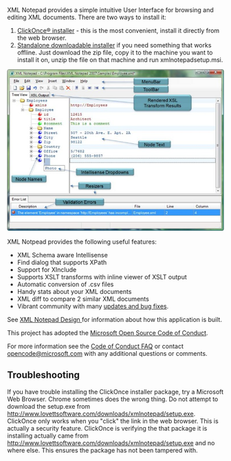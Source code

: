 XML Notepad provides a simple intuitive User Interface for browsing and editing XML documents. There are two ways to install it:
1. [ClickOnce® installer](http://www.lovettsoftware.com/downloads/xmlnotepad/readme.htm) - this is the most convenient, install it directly from the web browser.
2. [Standalone downloadable installer](http://www.lovettsoftware.com/downloads/xmlnotepad/xmlnotepadsetup.zip) if you need something that works offline.
Just download the zip file, copy it to the machine you want to install it on, unzip the file on that machine and run xmlnotepadsetup.msi.

![image](images/help.png)

XML Notpead provides the following useful features:
- XML Schema aware Intellisense
- Find dialog that supports XPath
- Support for XInclude
- Supports XSLT transforms with inline viewer of XSLT output
- Automatic conversion of .csv files
- Handy stats about your XML documents
- XML diff to compare 2 similar XML documents
- Vibrant community with many [updates and bug fixes](http://www.lovettsoftware.com/downloads/xmlnotepad/Updates.xml).

See [XML Notepad Design ](XmlNotepadDesign.pdf) for information about how this application is built.

This project has adopted the [Microsoft Open Source Code of Conduct](https://opensource.microsoft.com/codeofconduct/).

For more information see the [Code of Conduct FAQ](https://opensource.microsoft.com/codeofconduct/faq/) or contact [opencode@microsoft.com](mailto:opencode@microsoft.com) with any additional questions or comments.

## Troubleshooting

If you have trouble installing the ClickOnce installer package, try a Microsoft Web Browser.  Chrome sometimes does the wrong thing.  Do not attempt to download
the setup.exe from http://www.lovettsoftware.com/downloads/xmlnotepad/setup.exe.
ClickOnce only works when you "click" the link in the web browser.  This is actually a security feature.  ClickOnce is verifying the that package it is installing actually came from http://www.lovettsoftware.com/downloads/xmlnotepad/setup.exe and no where else.  This ensures the package has not been tampered with.
